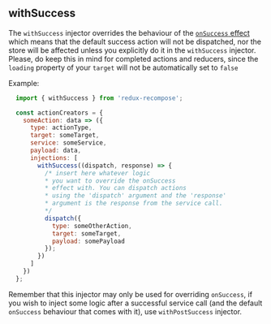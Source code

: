 ## withSuccess

The `withSuccess` injector overrides the behaviour of the [`onSuccess` effect](../../effects/onSuccess/) which means that the default success action will not be dispatched, nor the store will be affected unless you explicitly do it in the `withSuccess` injector.
Please, do keep this in mind for completed actions and reducers, since the `loading` property of your `target` will not be automatically set to `false`

Example:

```js
  import { withSuccess } from 'redux-recompose';

  const actionCreators = {
    someAction: data => ({
      type: actionType,
      target: someTarget,
      service: someService,
      payload: data,
      injections: [
        withSuccess((dispatch, response) => {
          /* insert here whatever logic
          * you want to override the onSuccess
          * effect with. You can dispatch actions
          * using the 'dispatch' argument and the 'response'
          * argument is the response from the service call.
          */
          dispatch({
            type: someOtherAction,
            target: someTarget,
            payload: somePayload
          });
        })
      ]
    })
  };
```

Remember that this injector may only be used for overriding `onSuccess`, if you wish to inject some logic after a successful service call (and the default `onSuccess` behaviour that comes with it), use `withPostSuccess` injector.
